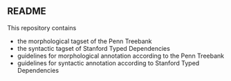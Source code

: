 ## README

This repository contains 

* the morphological tagset of the Penn Treebank 
* the syntactic tagset of Stanford Typed Dependencies
* guidelines for morphological annotation according to the Penn Treebank
* guidelines for syntactic annotation according to Stanford Typed Dependencies


